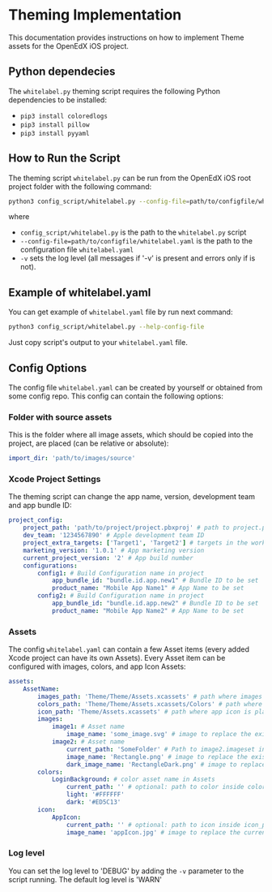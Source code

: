 # Theming Implementation
This documentation provides instructions on how to implement Theme assets for the OpenEdX iOS project.

## Python dependecies 
The `whitelabel.py` theming script requires the following Python dependencies to be installed:
- `pip3 install coloredlogs`
- `pip3 install pillow`
- `pip3 install pyyaml`

## How to Run the Script
The theming script `whitelabel.py` can be run from the OpenEdX iOS root project folder with the following command:
```bash
python3 config_script/whitelabel.py --config-file=path/to/configfile/whitelabel.yaml -v
```
where 
- `config_script/whitelabel.py` is the path to the `whitelabel.py` script
- `--config-file=path/to/configfile/whitelabel.yaml`  is the path to the configuration file `whitelabel.yaml`
- `-v` sets the log level (all messages if '-v' is present and errors only if is not).

## Example of whitelabel.yaml
You can get example of `whitelabel.yaml` file by run next command:
```bash
python3 config_script/whitelabel.py --help-config-file
```
Just copy script's output to your `whitelabel.yaml` file.

## Config Options
The config file `whitelabel.yaml` can be created by yourself or obtained from some config repo.
This config can contain the following options:
### Folder with source assets
This is the folder where all image assets, which should be copied into the project, are placed (can be relative or absolute):
```yaml
import_dir: 'path/to/images/source'
```
### Xcode Project Settings
The theming script can change the app name, version, development team and app bundle ID:
```yaml
project_config:
    project_path: 'path/to/project/project.pbxproj' # path to project.pbxproj file
    dev_team: '1234567890' # Apple development team ID
    project_extra_targets: ['Target1', 'Target2'] # targets in the workspace other than 'OpenEdX' in which the new dev_team should be set
    marketing_version: '1.0.1' # App marketing version
    current_project_version: '2' # App build number
    configurations:
        config1: # Build Configuration name in project
            app_bundle_id: "bundle.id.app.new1" # Bundle ID to be set
            product_name: "Mobile App Name1" # App Name to be set
        config2: # Build Configuration name in project
            app_bundle_id: "bundle.id.app.new2" # Bundle ID to be set
            product_name: "Mobile App Name2" # App Name to be set
```
### Assets
The config `whitelabel.yaml` can contain a few Asset items (every added Xcode project can have its own Assets). 
Every Asset item can be configured with images, colors, and app Icon Assets:
```yaml
assets:
    AssetName:
        images_path: 'Theme/Theme/Assets.xcassets' # path where images are placed in this Asset
        colors_path: 'Theme/Theme/Assets.xcassets/Colors' # path where colors are placed in this Asset
        icon_path: 'Theme/Assets.xcassets' # path where app icon is placed in this Asset 
        images:
            image1: # Asset name
                image_name: 'some_image.svg' # image to replace the existing one for image1 Asset (light/universal)
            image2: # Asset name
                current_path: 'SomeFolder' # Path to image2.imageset inside Assets.xcassets
                image_name: 'Rectangle.png' # image to replace the existing one for image2 Asset (light/universal)
                dark_image_name: 'RectangleDark.png' # image to replace the existing dark appearance for image2 Asset (dark)
        colors:
            LoginBackground: # color asset name in Assets
                current_path: '' # optional: path to color inside colors_path
                light: '#FFFFFF'
                dark: '#ED5C13'
        icon:
            AppIcon:
                current_path: '' # optional: path to icon inside icon_path
                image_name: 'appIcon.jpg' # image to replace the current AppIcon - png or jpg are supported
```
### Log level
You can set the log level to 'DEBUG' by adding the `-v` parameter to the script running.
The default log level is 'WARN'
## 